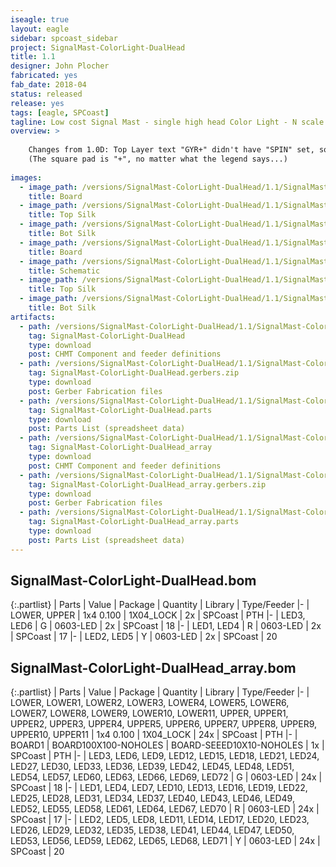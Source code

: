 ```yaml
---
iseagle: true
layout: eagle
sidebar: spcoast_sidebar
project: SignalMast-ColorLight-DualHead
title: 1.1
designer: John Plocher
fabricated: yes
fab_date: 2018-04
status: released
release: yes
tags: [eagle, SPCoast]
tagline: Low cost Signal Mast - single high head Color Light - N scale
overview: >
    
    Changes from 1.0D: Top Layer text "GYR+" didn't have "SPIN" set, so it was wrong side up and backward on the top row of upsidedown masts...
    (The square pad is "+", no matter what the legend says...)
    
images:
  - image_path: /versions/SignalMast-ColorLight-DualHead/1.1/SignalMast-ColorLight-DualHead-1.1.brd.png
    title: Board
  - image_path: /versions/SignalMast-ColorLight-DualHead/1.1/SignalMast-ColorLight-DualHead-1.1.top.brd.png
    title: Top Silk
  - image_path: /versions/SignalMast-ColorLight-DualHead/1.1/SignalMast-ColorLight-DualHead-1.1.bot.brd.png
    title: Bot Silk
  - image_path: /versions/SignalMast-ColorLight-DualHead/1.1/SignalMast-ColorLight-DualHead_array-1.1.brd.png
    title: Board
  - image_path: /versions/SignalMast-ColorLight-DualHead/1.1/SignalMast-ColorLight-DualHead-1.1.sch.png
    title: Schematic
  - image_path: /versions/SignalMast-ColorLight-DualHead/1.1/SignalMast-ColorLight-DualHead_array-1.1.top.brd.png
    title: Top Silk
  - image_path: /versions/SignalMast-ColorLight-DualHead/1.1/SignalMast-ColorLight-DualHead_array-1.1.bot.brd.png
    title: Bot Silk
artifacts:
  - path: /versions/SignalMast-ColorLight-DualHead/1.1/SignalMast-ColorLight-DualHead-1.1.dpv
    tag: SignalMast-ColorLight-DualHead
    type: download
    post: CHMT Component and feeder definitions
  - path: /versions/SignalMast-ColorLight-DualHead/1.1/SignalMast-ColorLight-DualHead-1.1.gerbers.zip
    tag: SignalMast-ColorLight-DualHead.gerbers.zip
    type: download
    post: Gerber Fabrication files
  - path: /versions/SignalMast-ColorLight-DualHead/1.1/SignalMast-ColorLight-DualHead-1.1.parts.csv
    tag: SignalMast-ColorLight-DualHead.parts
    type: download
    post: Parts List (spreadsheet data)
  - path: /versions/SignalMast-ColorLight-DualHead/1.1/SignalMast-ColorLight-DualHead_array-1.1.dpv
    tag: SignalMast-ColorLight-DualHead_array
    type: download
    post: CHMT Component and feeder definitions
  - path: /versions/SignalMast-ColorLight-DualHead/1.1/SignalMast-ColorLight-DualHead_array-1.1.gerbers.zip
    tag: SignalMast-ColorLight-DualHead_array.gerbers.zip
    type: download
    post: Gerber Fabrication files
  - path: /versions/SignalMast-ColorLight-DualHead/1.1/SignalMast-ColorLight-DualHead_array-1.1.parts.csv
    tag: SignalMast-ColorLight-DualHead_array.parts
    type: download
    post: Parts List (spreadsheet data)
---
```


## SignalMast-ColorLight-DualHead.bom

{:.partlist}
| Parts | Value | Package | Quantity | Library | Type/Feeder
|-
| LOWER, UPPER | 1x4 0.100 | 1X04_LOCK | 2x | SPCoast | PTH
|-
| LED3, LED6 | G | 0603-LED | 2x | SPCoast | 18
|-
| LED1, LED4 | R | 0603-LED | 2x | SPCoast | 17
|-
| LED2, LED5 | Y | 0603-LED | 2x | SPCoast | 20

## SignalMast-ColorLight-DualHead_array.bom

{:.partlist}
| Parts | Value | Package | Quantity | Library | Type/Feeder
|-
| LOWER, LOWER1, LOWER2, LOWER3, LOWER4, LOWER5, LOWER6, LOWER7, LOWER8, LOWER9, LOWER10, LOWER11, UPPER, UPPER1, UPPER2, UPPER3, UPPER4, UPPER5, UPPER6, UPPER7, UPPER8, UPPER9, UPPER10, UPPER11 | 1x4 0.100 | 1X04_LOCK | 24x | SPCoast | PTH
|-
| BOARD1 | BOARD100X100-NOHOLES | BOARD-SEEED10X10-NOHOLES | 1x | SPCoast | PTH
|-
| LED3, LED6, LED9, LED12, LED15, LED18, LED21, LED24, LED27, LED30, LED33, LED36, LED39, LED42, LED45, LED48, LED51, LED54, LED57, LED60, LED63, LED66, LED69, LED72 | G | 0603-LED | 24x | SPCoast | 18
|-
| LED1, LED4, LED7, LED10, LED13, LED16, LED19, LED22, LED25, LED28, LED31, LED34, LED37, LED40, LED43, LED46, LED49, LED52, LED55, LED58, LED61, LED64, LED67, LED70 | R | 0603-LED | 24x | SPCoast | 17
|-
| LED2, LED5, LED8, LED11, LED14, LED17, LED20, LED23, LED26, LED29, LED32, LED35, LED38, LED41, LED44, LED47, LED50, LED53, LED56, LED59, LED62, LED65, LED68, LED71 | Y | 0603-LED | 24x | SPCoast | 20
